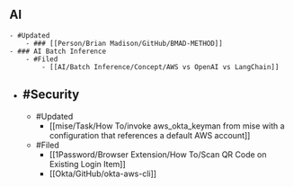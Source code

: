 ## AI
	- #Updated
		- ### [[Person/Brian Madison/GitHub/BMAD-METHOD]]
	- ### AI Batch Inference
		- #Filed
			- [[AI/Batch Inference/Concept/AWS vs OpenAI vs LangChain]]
- ## #Security
	- #Updated
		- [[mise/Task/How To/invoke aws_okta_keyman from mise with a configuration that references a default AWS account]]
	- #Filed
		- [[1Password/Browser Extension/How To/Scan QR Code on Existing Login Item]]
		- [[Okta/GitHub/okta-aws-cli]]